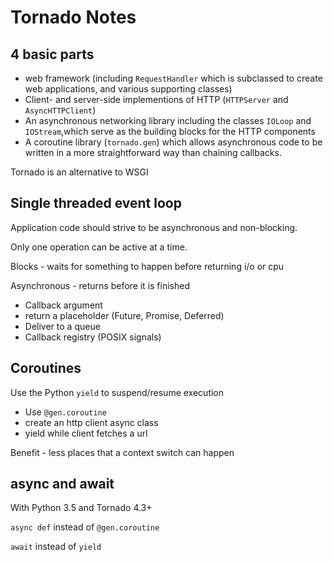 # Tornado Notes

## 4 basic parts

- web framework (including `RequestHandler` which is subclassed to create web applications, and various supporting classes)
- Client- and server-side implementions of HTTP (`HTTPServer` and `AsyncHTTPClient`)
- An asynchronous networking library including the classes `IOLoop` and `IOStream`,which serve as the building
 blocks for the HTTP components
- A coroutine library (`tornado.gen`) which allows asynchronous code to be written in a more straightforward way than chaining callbacks.

Tornado is an alternative to WSGI

## Single threaded event loop

Application code should strive to be asynchronous
and non-blocking.

Only one operation can be active at a time.

Blocks - waits for something to happen before returning i/o or cpu

Asynchronous - returns before it is finished
- Callback argument
- return a placeholder (Future, Promise, Deferred)
- Deliver to a queue
- Callback registry (POSIX signals)

## Coroutines

Use the Python `yield` to suspend/resume execution

- Use `@gen.coroutine`
- create an http client async class
- yield while client fetches a url

Benefit - less places that a context switch can happen

## async and await

With Python 3.5 and Tornado 4.3+

`async def` instead of `@gen.coroutine`

`await` instead of `yield`